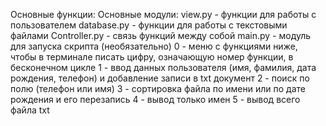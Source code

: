 Основные функции:
Основные модули:
view.py - функции для работы с пользователем
database.py - функции для работы с текстовыми файлами
Controller.py - связь функций между собой
main.py - модуль для запуска скрипта (необязательно)
0 - меню  с функциями ниже, чтобы в терминале писать цифру, означающую номер функции, в бесконечном цикле
1 - ввод данных пользователя (имя, фамилия, дата рождения, телефон) и добавление записи в txt документ
2 - поиск по полю (телефон или имя)
3 - сортировка файла по имени или по дате рождения и его перезапись
4 - вывод только имен
5 - вывод всего файла txt
